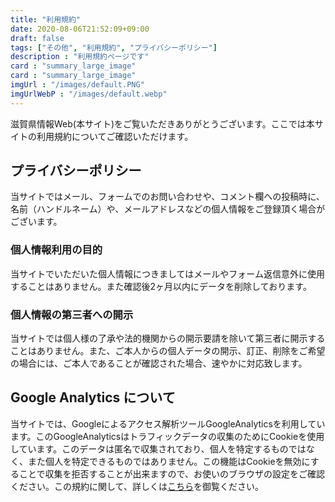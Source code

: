 ```yaml
---
title: "利用規約"
date: 2020-08-06T21:52:09+09:00
draft: false
tags: ["その他", "利用規約", "プライバシーポリシー"]
description : "利用規約ページです"
card : "summary_large_image"
card : "summary_large_image"
imgUrl : "/images/default.PNG"
imgUrlWebP : "/images/default.webp"
---
```

滋賀県情報Web(本サイト)をご覧いただきありがとうございます。ここでは本サイトの利用規約についてご確認いただけます。

## プライバシーポリシー
当サイトではメール、フォームでのお問い合わせや、コメント欄への投稿時に、名前（ハンドルネーム）や、メールアドレスなどの個人情報をご登録頂く場合がございます。
### 個人情報利用の目的
当サイトでいただいた個人情報につきましてはメールやフォーム返信意外に使用することはありません。また確認後2ヶ月以内にデータを削除しております。
### 個人情報の第三者への開示
当サイトでは個人様の了承や法的機関からの開示要請を除いて第三者に開示することはありません。また、ご本人からの個人データの開示、訂正、削除をご希望の場合には、ご本人であることが確認された場合、速やかに対応致します。
## Google Analytics について
当サイトでは、Googleによるアクセス解析ツールGoogleAnalyticsを利用しています。このGoogleAnalyticsはトラフィックデータの収集のためにCookieを使用しています。このデータは匿名で収集されており、個人を特定するものではなく、また個人を特定できるものではありません。この機能はCookieを無効にすることで収集を拒否することが出来ますので、お使いのブラウザの設定をご確認ください。この規約に関して、詳しくは[こちら](https://www.google.com/analytics/terms/jp.html)を御覧ください。
